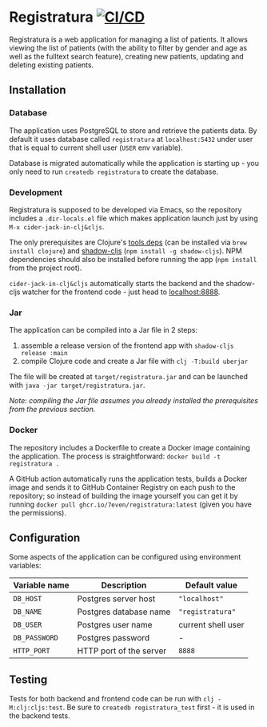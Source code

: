# Registratura [![CI/CD](https://github.com/7even/registratura/actions/workflows/ci_cd.yml/badge.svg)](https://github.com/7even/registratura/actions/workflows/ci_cd.yml)

Registratura is a web application for managing a list of patients. It allows
viewing the list of patients (with the ability to filter by gender and age
as well as the fulltext search feature), creating new patients, updating and
deleting existing patients.

## Installation

### Database

The application uses PostgreSQL to store and retrieve the patients data.
By default it uses database called `registratura` at `localhost:5432`
under user that is equal to current shell user (`USER` env variable).

Database is migrated automatically while the application is starting up -
you only need to run `createdb registratura` to create the database.

### Development

Registratura is supposed to be developed via Emacs, so the repository includes
a `.dir-locals.el` file which makes application launch just by using
`M-x cider-jack-in-clj&cljs`.

The only prerequisites are Clojure's [tools.deps](https://clojure.org/guides/deps_and_cli)
(can be installed via `brew install clojure`) and
[shadow-cljs](https://github.com/thheller/shadow-cljs)
(`npm install -g shadow-cljs`). NPM dependencies should also be installed
before running the app (`npm install` from the project root).

`cider-jack-in-clj&cljs` automatically starts the backend and
the shadow-cljs watcher for the frontend code - just head
to [localhost:8888](http://localhost:8888/).

### Jar

The application can be compiled into a Jar file in 2 steps:

1. assemble a release version of the frontend app with `shadow-cljs release :main`
2. compile Clojure code and create a Jar file with `clj -T:build uberjar`

The file will be created at `target/registratura.jar` and can be launched
with `java -jar target/registratura.jar`.

*Note: compiling the Jar file assumes you already installed the prerequisites
from the previous section.*

### Docker

The repository includes a Dockerfile to create a Docker image containing
the application. The process is straightforward: `docker build -t registratura .`

A GitHub action automatically runs the application tests, builds a Docker image
and sends it to GitHub Container Registry on each push to the repository;
so instead of building the image yourself you can get it by running
`docker pull ghcr.io/7even/registratura:latest` (given you have the permissions).

## Configuration

Some aspects of the application can be configured using environment variables:

| Variable name | Description             | Default value      |
| ------------- | ----------------------- | ------------------ |
| `DB_HOST`     | Postgres server host    | `"localhost"`      |
| `DB_NAME`     | Postgres database name  | `"registratura"`   |
| `DB_USER`     | Postgres user name      | current shell user |
| `DB_PASSWORD` | Postgres password       | -                  |
| `HTTP_PORT`   | HTTP port of the server | `8888`             |

## Testing

Tests for both backend and frontend code can be run with `clj -M:clj:cljs:test`.
Be sure to `createdb registratura_test` first - it is used in the backend tests.
